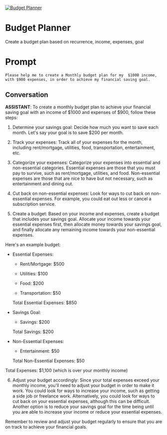 
[![Budget Planner](https://flow-prompt-covers.s3.us-west-1.amazonaws.com/icon/realistic/real_8.png)]()
# Budget Planner 
Create a budget plan based on recurrence, income, expenses, goal



# Prompt

```
Please help me to create a Monthly budget plan for my  $1000 income, with $900 expenses, in order to achieve my financial saving goal.
```

## Conversation

**ASSISTANT**: To create a monthly budget plan to achieve your financial saving goal with an income of $1000 and expenses of $900, follow these steps:



1. Determine your savings goal: Decide how much you want to save each month. Let's say your goal is to save $200 per month.



2. Track your expenses: Track all of your expenses for the month, including rent/mortgage, utilities, food, transportation, entertainment, etc.



3. Categorize your expenses: Categorize your expenses into essential and non-essential categories. Essential expenses are those that you must pay to survive, such as rent/mortgage, utilities, and food. Non-essential expenses are those that are nice to have but not necessary, such as entertainment and dining out.



4. Cut back on non-essential expenses: Look for ways to cut back on non-essential expenses. For example, you could eat out less or cancel a subscription service.



5. Create a budget: Based on your income and expenses, create a budget that includes your savings goal. Allocate your income towards your essential expenses first, then allocate money towards your savings goal, and finally allocate any remaining income towards your non-essential expenses.



Here's an example budget:



- Essential Expenses:

   - Rent/Mortgage: $500

   - Utilities: $100

   - Food: $200

   - Transportation: $50

   Total Essential Expenses: $850



- Savings Goal:

   - Savings: $200

   Total Savings: $200



- Non-Essential Expenses:

   - Entertainment: $50

   Total Non-Essential Expenses: $50



Total Expenses: $1,100 (which is over your monthly income) 



6. Adjust your budget accordingly: Since your total expenses exceed your monthly income, you'll need to adjust your budget in order to make it work. You could look for ways to increase your income, such as getting a side job or freelance work. Alternatively, you could look for ways to cut back on your essential expenses, although this can be difficult. Another option is to reduce your savings goal for the time being until you are able to increase your income or reduce your essential expenses. 



Remember to review and adjust your budget regularly to ensure that you are on track to achieve your financial goals.


